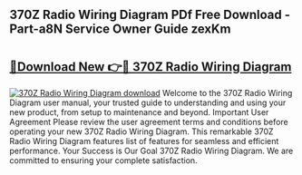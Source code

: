 ## 370Z Radio Wiring Diagram PDf Free Download - Part-a8N Service Owner Guide zexKm

# <h2><a href="http://dfsrm4b.blite.top/?on=370Z+Radio+Wiring+Diagram">🔗Download New 👉🔴 370Z Radio Wiring Diagram</a></h2>

[![370Z Radio Wiring Diagram download](https://i.imgur.com/lujVjoI.png)](http://dfsrm4b.blite.top/?on=370Z+Radio+Wiring+Diagram)
Welcome to the 370Z Radio Wiring Diagram user manual, your trusted guide to understanding and using your new product, from setup to maintenance and beyond. Important User Agreement Please review the user agreement terms and conditions before operating your new 370Z Radio Wiring Diagram. This remarkable 370Z Radio Wiring Diagram features list of features for seamless and efficient performance. Your Success is Our Goal 370Z Radio Wiring Diagram. We are committed to ensuring your complete satisfaction.
